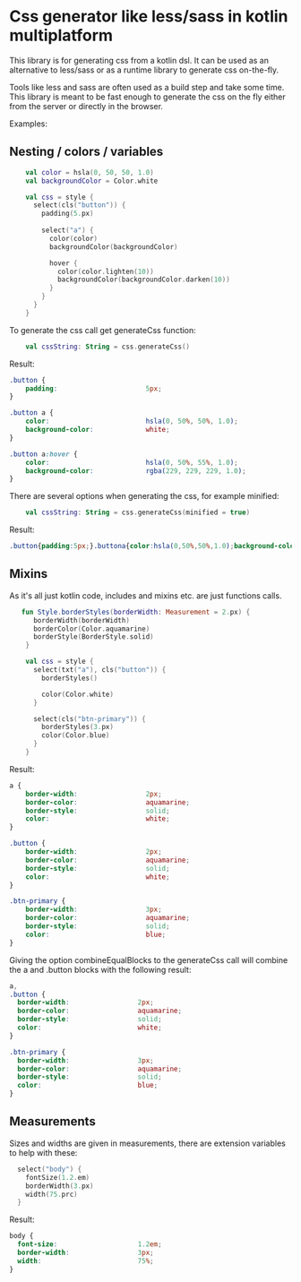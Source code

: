 # Css generator like less/sass in kotlin multiplatform

This library is for generating css from a kotlin dsl.
It can be used as an alternative to less/sass or as a runtime library to generate css on-the-fly. 

Tools like less and sass are often used as a build step and take some time.
This library is meant to be fast enough to generate the css on the fly either from the server or directly in the browser.

Examples:

## Nesting / colors / variables

```kotlin
    val color = hsla(0, 50, 50, 1.0)
    val backgroundColor = Color.white

    val css = style {
      select(cls("button")) {
        padding(5.px)
        
        select("a") {
          color(color)
          backgroundColor(backgroundColor)

          hover {
            color(color.lighten(10))
            backgroundColor(backgroundColor.darken(10))
          }
        }
      }
    }
```

To generate the css call get generateCss function:

```kotlin
    val cssString: String = css.generateCss()
```

Result:

```css
.button {
    padding:                      5px;
}

.button a {
    color:                        hsla(0, 50%, 50%, 1.0);
    background-color:             white;
}

.button a:hover {
    color:                        hsla(0, 50%, 55%, 1.0);
    background-color:             rgba(229, 229, 229, 1.0);
}
```

There are several options when generating the css, for example minified:


```kotlin
    val cssString: String = css.generateCss(minified = true)
```

Result:

```css
.button{padding:5px;}.buttona{color:hsla(0,50%,50%,1.0);background-color:white;}.buttona:hover{color:hsla(0,50%,55%,1.0);background-color:rgba(229,229,229,1.0);}
```

## Mixins

As it's all just kotlin code, includes and mixins etc. are just functions calls.

```kotlin
   fun Style.borderStyles(borderWidth: Measurement = 2.px) {
      borderWidth(borderWidth)
      borderColor(Color.aquamarine)
      borderStyle(BorderStyle.solid)
    }

    val css = style {
      select(txt("a"), cls("button")) {
        borderStyles()

        color(Color.white)
      }

      select(cls("btn-primary")) {
        borderStyles(3.px)
        color(Color.blue)
      }
    }
```

Result:

```css
a {
    border-width:                 2px;
    border-color:                 aquamarine;
    border-style:                 solid;
    color:                        white;
}

.button {
    border-width:                 2px;
    border-color:                 aquamarine;
    border-style:                 solid;
    color:                        white;
}

.btn-primary {
    border-width:                 3px;
    border-color:                 aquamarine;
    border-style:                 solid;
    color:                        blue;
}
```

Giving the option combineEqualBlocks to the generateCss call will combine the a and .button blocks with the following result:

```css
a,
.button {
  border-width:                 2px;
  border-color:                 aquamarine;
  border-style:                 solid;
  color:                        white;
}

.btn-primary {
  border-width:                 3px;
  border-color:                 aquamarine;
  border-style:                 solid;
  color:                        blue;
}
```

## Measurements

Sizes and widths are given in measurements, there are extension variables to help with these:

```kotlin
  select("body") {
    fontSize(1.2.em)
    borderWidth(3.px)
    width(75.prc)
  }
```

Result:

```css
body {
  font-size:                    1.2em;
  border-width:                 3px;
  width:                        75%;
}
```
